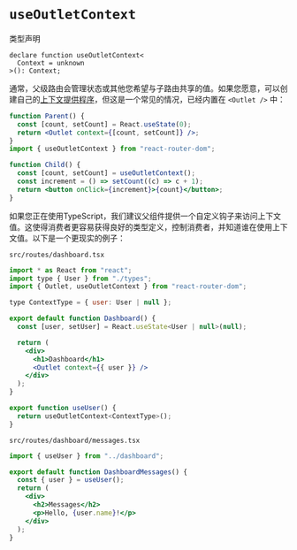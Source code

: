 # `useOutletContext`

类型声明

```tsx
declare function useOutletContext<
  Context = unknown
>(): Context;
```

通常，父级路由会管理状态或其他您希望与子路由共享的值。如果您愿意，可以创建自己的[上下文提供程序](https://reactjs.org/docs/context.html)，但这是一个常见的情况，已经内置在 `<Outlet />` 中：

```jsx
function Parent() {
  const [count, setCount] = React.useState(0);
  return <Outlet context={[count, setCount]} />;
}
import { useOutletContext } from "react-router-dom";

function Child() {
  const [count, setCount] = useOutletContext();
  const increment = () => setCount((c) => c + 1);
  return <button onClick={increment}>{count}</button>;
}
```

如果您正在使用TypeScript，我们建议父组件提供一个自定义钩子来访问上下文值。这使得消费者更容易获得良好的类型定义，控制消费者，并知道谁在使用上下文值。以下是一个更现实的例子：

`src/routes/dashboard.tsx`

```jsx
import * as React from "react";
import type { User } from "./types";
import { Outlet, useOutletContext } from "react-router-dom";

type ContextType = { user: User | null };

export default function Dashboard() {
  const [user, setUser] = React.useState<User | null>(null);

  return (
    <div>
      <h1>Dashboard</h1>
      <Outlet context={{ user }} />
    </div>
  );
}

export function useUser() {
  return useOutletContext<ContextType>();
}
```

`src/routes/dashboard/messages.tsx`

```jsx
import { useUser } from "../dashboard";

export default function DashboardMessages() {
  const { user } = useUser();
  return (
    <div>
      <h2>Messages</h2>
      <p>Hello, {user.name}!</p>
    </div>
  );
}
```